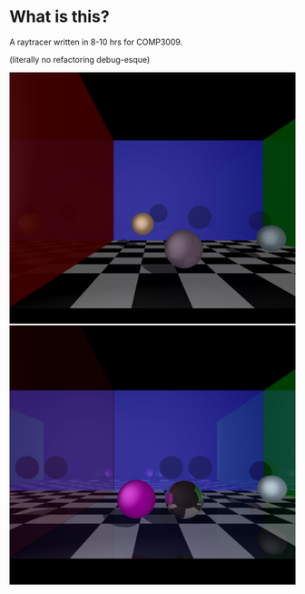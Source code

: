 # What is this?

A raytracer written in 8-10 hrs for COMP3009.

(literally no refactoring debug-esque)

![image](https://raw.githubusercontent.com/qubard/raytracer-3009/master/screenshot.png)
![image](https://raw.githubusercontent.com/qubard/raytracer-3009/master/screenshot2.png)
